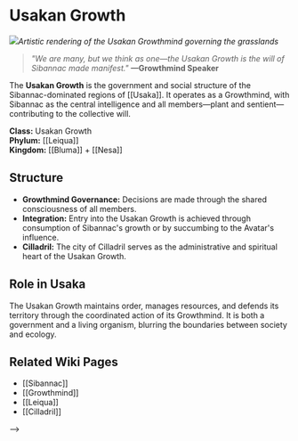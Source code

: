 <!-- wiki-header-section:start -->
# Usakan Growth

<img src="wiki_images/Usakan_Growth.png"><i>Artistic rendering of the Usakan Growthmind governing the grasslands</i></img>

> _"We are many, but we think as one—the Usakan Growth is the will of Sibannac made manifest."_
> **—Growthmind Speaker**



The **Usakan Growth** is the government and social structure of the Sibannac-dominated regions of [[Usaka]]. It operates as a Growthmind, with Sibannac as the central intelligence and all members—plant and sentient—contributing to the collective will.

<!-- wiki-header-section:end -->

**Class:** Usakan Growth  
**Phylum:** [[Leiqua]]  
**Kingdom:** [[Bluma]] + [[Nesa]]

## Structure

- **Growthmind Governance:** Decisions are made through the shared consciousness of all members.
- **Integration:** Entry into the Usakan Growth is achieved through consumption of Sibannac's growth or by succumbing to the Avatar's influence.
- **Cilladril:** The city of Cilladril serves as the administrative and spiritual heart of the Usakan Growth.

## Role in Usaka

The Usakan Growth maintains order, manages resources, and defends its territory through the coordinated action of its Growthmind. It is both a government and a living organism, blurring the boundaries between society and ecology.

## Related Wiki Pages

- [[Sibannac]]
- [[Growthmind]]
- [[Leiqua]]
- [[Cilladril]]

-->
